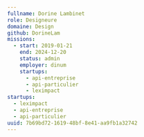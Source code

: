 ```yaml
---
fullname: Dorine Lambinet
role: Designeure
domaine: Design
github: DorineLam
missions:
  - start: 2019-01-21
    end: 2024-12-20
    status: admin
    employer: dinum
    startups:
      - api-entreprise
      - api-particulier
      - leximpact
startups:
  - leximpact
  - api-entreprise
  - api-particulier
uuid: 7b69bd72-1619-48bf-8e41-aa9fb1a32742
---
```

